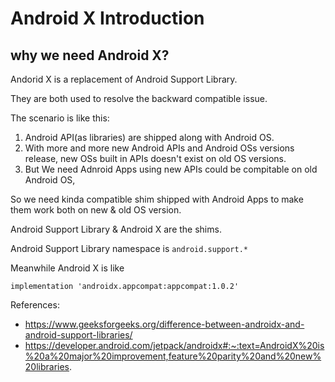 # Android X Introduction 


## why we need Android X?

Andorid X is a replacement of Android Support Library.

They are both used to resolve the backward compatible issue.

The scenario is like this:

1. Android API(as libraries) are shipped along with Android OS.
2. With more and more new Android APIs and Android OSs versions release, 
new OSs built in APIs doesn't exist on old OS versions.
3. But We need Adnroid Apps using new APIs could be compitable on old Android OS, 

So we need kinda compatible shim shipped with Android Apps to make them work 
both on new & old OS version.

Android Support Library & Android X are the shims. 

Android Support Library namespace is `android.support.*`

Meanwhile Android X is like
```
implementation 'androidx.appcompat:appcompat:1.0.2'
```


References:
- https://www.geeksforgeeks.org/difference-between-androidx-and-android-support-libraries/
- https://developer.android.com/jetpack/androidx#:~:text=AndroidX%20is%20a%20major%20improvement,feature%20parity%20and%20new%20libraries.